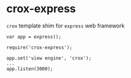 crox-express
============

`crox` template shim for `express` web framework

```
var app = express();

require('crox-express');

app.set('view engine', 'crox');
...
app.listen(3000);
```

